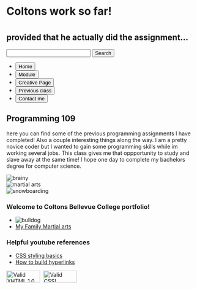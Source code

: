 <html> 
  <head> 
    <title>home page</title>
  </head> 
  <link href="https://github.com/VOLR001/Portfolio/commit/fbf221260493c53e523ae362fd078b540c9b4863" rel="stylesheet" type="text/css"> 
  <body> 
  <div id="wrap">

<div id="header">
<h1>Coltons work so far! <h1>
<h2>provided that he actually did the assignment...</h2>
</div>

<div id="topmenu">
<div class="search">
<input type="text" style="width:220px">
<input type="submit" value="Search">
</div>
<ul>
  <li><a href="https://github.com/VOLR001/Portfolio/commit/da0ea6accc820e3932676257275f2d28ecebd37a"target="_blank"><button>Home </button></a></li>
  <li><a href="https://github.com/VOLR001/Portfolio/commit/6cf44bd5c0671adadc4b5f5b49a01312ac43eb97" target="_blank"><button>Module</button></a></li>
  <li><a href="https://github.com/VOLR001/Portfolio/commit/fbf221260493c53e523ae362fd078b540c9b4863 " target="_blank"><button>Creative Page</button></a></li>
  <li><a href="https://github.com/VOLR001/Portfolio/commit/c7e716b34fae4e913f1307117878cd4ceb82a946" target="_blank"><button>Previous class</button></a></li>
  <li><a href="https://github.com/VOLR001/Portfolio/commit/63522ed9e88de2f4cf8144780d20e4c357d8680c" target="_blank"><button>Contact me</button></a></li>
</ul>
</div>
<h2> Programming 109 </h2> 
<p> 
  here you can find some of the previous programming assignments I have completed! Also a couple interesting things along the way.
  I am a pretty novice coder but I wanted to gain some programming skills while im working several jobs. This class gives me that oppportunity to study and slave away at the same time! I hope one day to complete my bachelors degree for computer science. 
</p>
  
  



<img src="https://www.bing.com/images/search?view=detailV2&ccid=Oin5H%2f6h&id=39AA57C03513ACBB8DCB716DF65D6BF81C90777A&thid=OIP.Oin5H_6hUfMak6UAmySqIgHaFn&mediaurl=https%3a%2f%2fwallpapercave.com%2fwp%2ftkOMoUU.jpg&exph=1458&expw=1920&q=computer+science&simid=608055610357055876&ck=B3F5D7626DC92390BA0D62BB625A9E7E&selectedIndex=0&adlt=strict&FORM=IRPRST" alt="brainy">

<div class="cleft">
<img src="https://www.bing.com/images/search?view=detailV2&ccid=b1bHGGNS&id=413ADD4E9BC479644F96041F8B641E5AAEF600A9&thid=OIP.b1bHGGNSM66OsTpM3WJkYQHaFB&mediaurl=https%3a%2f%2fallhdwallpapers.com%2fwp-content%2fuploads%2f2015%2f05%2fMartial-Arts-9.jpg&exph=2773&expw=4084&q=martial+arts+&simid=608029707432823165&ck=CB7CE612CEC057B8E3A9649C2FA61820&selectedIndex=21&FORM=IRPRST" alt="martial arts">
</div>

<div class="cright">
<img src="https://www.bing.com/images/search?view=detailV2&ccid=wMpvu7YU&id=FAEBA6A63F27E2B0C0233FA64C24CB89E89B1848&thid=OIP.wMpvu7YUwaQbke96ydnqqgHaFF&mediaurl=https%3a%2f%2fwww.alltracksacademy.com%2fwp-content%2fuploads%2f2018%2f05%2fSnowboarding_Whistler_Big_Mountain-560x385.jpg&exph=385&expw=560&q=snowboarding&simid=608007395066576960&ck=1438C9583A6CB38DE209F33EB5846D8B&selectedIndex=14&FORM=IRPRST" alt="snowboarding">
</div>

<div class="clear"> </div>

</div>

<div id="menu">

<h3>Welcome to Coltons Bellevue College portfolio!</h3>
<ul>
<li><img src="https://www.bing.com/images/search?view=detailV2&ccid=7yJrVcaC&id=39C466EF40E69FDA6CBCCF2CCD657DC13D99B2F3&thid=OIP.7yJrVcaC3_-tqlLEQ9iYHgHaHm&mediaurl=https%3a%2f%2fwww.mascotdb.com%2fsites%2fdefault%2ffiles%2fimages%2flogos%2f126309.jpg&exph=594&expw=579&q=bellevue+college+mascot&simid=608014511925430216&ck=A29FF5CF248B0631FDBA2C07B8E40865&selectedIndex=2&adlt=strict&FORM=IRPRST" alt="bulldog"></li>
<li><a href="https://www.t3ma.com/">My Family Martial arts</a></li>

</ul>

<h3>Helpful youtube references</h3>
<ul>
<li><a href="https://www.youtube.com/watch?v=3T4BsrBISnI">CSS styling basics</a></li>
<li><a href="https://www.youtube.com/watch?v=cFXOq27IdV8">How to build hyperlinks</a></li>
</ul>

</div>

<div class="clear"> </div>

<div id="footer">

<div class="left">

<p><a href="http://validator.w3.org/check?uri=referer"><img src="http://www.w3.org/Icons/valid-xhtml10" alt="Valid XHTML 1.0 Strict" height="31" width="88"></a>&nbsp;

<!-- W3C CSS Validator -->
<a href="http://jigsaw.w3.org/css-validator/check/referer">
    <img style="border:0;width:88px;height:31px" src="http://jigsaw.w3.org/css-validator/images/vcss-blue" alt="Valid CSS!">
</a>
</p>

</div>



<div class="clear"> </div>

</div>

</div>
  
  
  
  </body> 
</html> 

